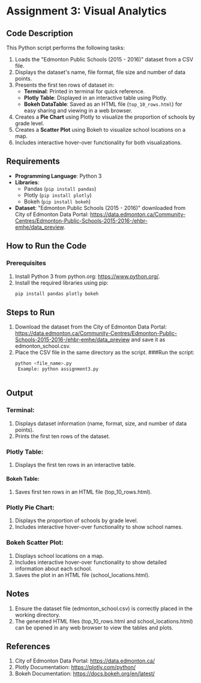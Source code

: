# Assignment 3: Visual Analytics

## Code Description
This Python script performs the following tasks:
1. Loads the "Edmonton Public Schools (2015 - 2016)" dataset from a CSV file.
2. Displays the dataset's name, file format, file size and number of data points.
3. Presents the first ten rows of dataset in:
   - **Terminal**: Printed in terminal for quick reference.
   - **Plotly Table**: Displayed in an interactive table using Plotly.
   - **Bokeh DataTable**: Saved as an HTML file (`top_10_rows.html`) for easy sharing and viewing in a web browser.
4. Creates a **Pie Chart** using Plotly to visualize the proportion of schools by grade level.
5. Creates a **Scatter Plot** using Bokeh to visualize school locations on a map.
6. Includes interactive hover-over functionality for both visualizations.

## Requirements
- **Programming Language**: Python 3
- **Libraries**:
  - Pandas (`pip install pandas`)
  - Plotly (`pip install plotly`)
  - Bokeh (`pip install bokeh`)
- **Dataset**: "Edmonton Public Schools (2015 - 2016)" downloaded from City of Edmonton Data Portal: https://data.edmonton.ca/Community-Centres/Edmonton-Public-Schools-2015-2016-/ehbr-emhe/data_preview.

## How to Run the Code
### Prerequisites
1. Install Python 3 from python.org: https://www.python.org/.
2. Install the required libraries using pip:
   ```bash
   pip install pandas plotly bokeh

## Steps to Run
1. Download the dataset from the City of Edmonton Data Portal: https://data.edmonton.ca/Community-Centres/Edmonton-Public-Schools-2015-2016-/ehbr-emhe/data_preview and save it as edmonton_school.csv.
2. Place the CSV file in the same directory as the script.
###Run the script:
   ```bash
   python <file_name>.py
    Example: python assignment3.py



## Output
### Terminal:

1. Displays dataset information (name, format, size, and number of data points).
2. Prints the first ten rows of the dataset.

### Plotly Table:
1. Displays the first ten rows in an interactive table.
#### Bokeh Table:
1. Saves first ten rows in an HTML file (top_10_rows.html).

### Plotly Pie Chart:
1. Displays the proportion of schools by grade level.
2. Includes interactive hover-over functionality to show school names.

### Bokeh Scatter Plot:
1. Displays school locations on a map.
2. Includes interactive hover-over functionality to show detailed information about each school.
3. Saves the plot in an HTML file (school_locations.html).

## Notes
1. Ensure the dataset file (edmonton_school.csv) is correctly placed in the working directory.
2. The generated HTML files (top_10_rows.html and school_locations.html) can be opened in any web browser to view the tables and plots.

## References
1. City of Edmonton Data Portal: https://data.edmonton.ca/
2. Plotly Documentation: https://plotly.com/python/
3. Bokeh Documentation: https://docs.bokeh.org/en/latest/

